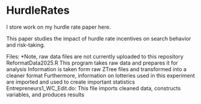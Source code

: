 # HurdleRates
I store work on my hurdle rate paper here.

This paper studies the impact of hurdle rate incentives on search behavior and risk-taking.

Files:
*Note, raw data files are not currently uploaded to this repository
ReformatData2025.R
  This program takes raw data and prepares it for analysis
    Information is taken form raw ZTree files and transformed into a cleaner format
    Furthermore, information on lotteries used in this experiment are imported and used to create important statistics
Entrepreneurs1_WC_Edit.do:
  This file imports cleaned data, constructs variables, and produces results
  
